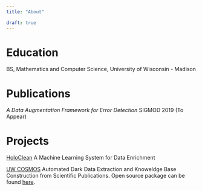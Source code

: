 ```yaml
---
title: "About"

draft: true
---
```


# Education

BS, Mathematics and Computer Science, University of Wisconsin - Madison


# Publications

*A Data Augmentation Framework for Error Detection* SIGMOD 2019 (To Appear)


# Projects

[HoloClean](https://github.com/HoloClean/holoclean) A Machine Learning System for Data Enrichment

[UW COSMOS](https://github.com/UW-COSMOS/project-docs) Automated Dark Data Extraction and Knoweldge Base Construction from Scientific Publications. Open source package can be found [here](https://github.com/UW-COSMOS/Cosmos).

